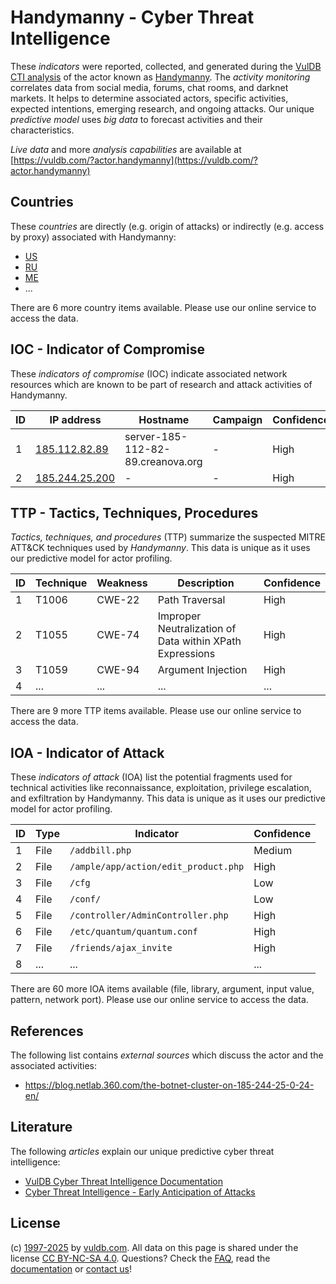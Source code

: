 # Handymanny - Cyber Threat Intelligence

These _indicators_ were reported, collected, and generated during the [VulDB CTI analysis](https://vuldb.com/?kb.cti) of the actor known as [Handymanny](https://vuldb.com/?actor.handymanny). The _activity monitoring_ correlates data from social media, forums, chat rooms, and darknet markets. It helps to determine associated actors, specific activities, expected intentions, emerging research, and ongoing attacks. Our unique _predictive model_ uses _big data_ to forecast activities and their characteristics.

_Live data_ and more _analysis capabilities_ are available at [https://vuldb.com/?actor.handymanny](https://vuldb.com/?actor.handymanny)

## Countries

These _countries_ are directly (e.g. origin of attacks) or indirectly (e.g. access by proxy) associated with Handymanny:

* [US](https://vuldb.com/?country.us)
* [RU](https://vuldb.com/?country.ru)
* [ME](https://vuldb.com/?country.me)
* ...

There are 6 more country items available. Please use our online service to access the data.

## IOC - Indicator of Compromise

These _indicators of compromise_ (IOC) indicate associated network resources which are known to be part of research and attack activities of Handymanny.

ID | IP address | Hostname | Campaign | Confidence
-- | ---------- | -------- | -------- | ----------
1 | [185.112.82.89](https://vuldb.com/?ip.185.112.82.89) | server-185-112-82-89.creanova.org | - | High
2 | [185.244.25.200](https://vuldb.com/?ip.185.244.25.200) | - | - | High

## TTP - Tactics, Techniques, Procedures

_Tactics, techniques, and procedures_ (TTP) summarize the suspected MITRE ATT&CK techniques used by _Handymanny_. This data is unique as it uses our predictive model for actor profiling.

ID | Technique | Weakness | Description | Confidence
-- | --------- | -------- | ----------- | ----------
1 | T1006 | CWE-22 | Path Traversal | High
2 | T1055 | CWE-74 | Improper Neutralization of Data within XPath Expressions | High
3 | T1059 | CWE-94 | Argument Injection | High
4 | ... | ... | ... | ...

There are 9 more TTP items available. Please use our online service to access the data.

## IOA - Indicator of Attack

These _indicators of attack_ (IOA) list the potential fragments used for technical activities like reconnaissance, exploitation, privilege escalation, and exfiltration by Handymanny. This data is unique as it uses our predictive model for actor profiling.

ID | Type | Indicator | Confidence
-- | ---- | --------- | ----------
1 | File | `/addbill.php` | Medium
2 | File | `/ample/app/action/edit_product.php` | High
3 | File | `/cfg` | Low
4 | File | `/conf/` | Low
5 | File | `/controller/AdminController.php` | High
6 | File | `/etc/quantum/quantum.conf` | High
7 | File | `/friends/ajax_invite` | High
8 | ... | ... | ...

There are 60 more IOA items available (file, library, argument, input value, pattern, network port). Please use our online service to access the data.

## References

The following list contains _external sources_ which discuss the actor and the associated activities:

* https://blog.netlab.360.com/the-botnet-cluster-on-185-244-25-0-24-en/

## Literature

The following _articles_ explain our unique predictive cyber threat intelligence:

* [VulDB Cyber Threat Intelligence Documentation](https://vuldb.com/?kb.cti)
* [Cyber Threat Intelligence - Early Anticipation of Attacks](https://www.scip.ch/en/?labs.20201022)

## License

(c) [1997-2025](https://vuldb.com/?kb.changelog) by [vuldb.com](https://vuldb.com/?kb.about). All data on this page is shared under the license [CC BY-NC-SA 4.0](https://creativecommons.org/licenses/by-nc-sa/4.0/). Questions? Check the [FAQ](https://vuldb.com/?kb.faq), read the [documentation](https://vuldb.com/?kb) or [contact us](https://vuldb.com/?contact)!
